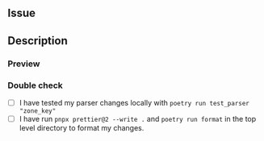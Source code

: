 ## Issue

<!-- If you want to close an issue automatically when your PR is merged, write "Closes X" where X is the PR number. For example: Closes #000 -->

## Description

<!-- Explains the goal of this PR -->

### Preview

<!-- Please add screenshots and/or gif that shows visual changes (if applicable) -->

### Double check

- [ ] I have tested my parser changes locally with `poetry run test_parser "zone_key"`
- [ ] I have run `pnpx prettier@2 --write .` and `poetry run format` in the top level directory to format my changes.
